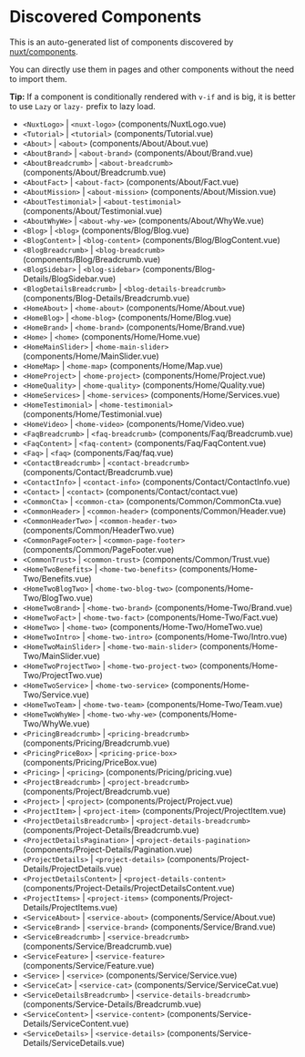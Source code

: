 # Discovered Components

This is an auto-generated list of components discovered by [nuxt/components](https://github.com/nuxt/components).

You can directly use them in pages and other components without the need to import them.

**Tip:** If a component is conditionally rendered with `v-if` and is big, it is better to use `Lazy` or `lazy-` prefix to lazy load.

- `<NuxtLogo>` | `<nuxt-logo>` (components/NuxtLogo.vue)
- `<Tutorial>` | `<tutorial>` (components/Tutorial.vue)
- `<About>` | `<about>` (components/About/About.vue)
- `<AboutBrand>` | `<about-brand>` (components/About/Brand.vue)
- `<AboutBreadcrumb>` | `<about-breadcrumb>` (components/About/Breadcrumb.vue)
- `<AboutFact>` | `<about-fact>` (components/About/Fact.vue)
- `<AboutMission>` | `<about-mission>` (components/About/Mission.vue)
- `<AboutTestimonial>` | `<about-testimonial>` (components/About/Testimonial.vue)
- `<AboutWhyWe>` | `<about-why-we>` (components/About/WhyWe.vue)
- `<Blog>` | `<blog>` (components/Blog/Blog.vue)
- `<BlogContent>` | `<blog-content>` (components/Blog/BlogContent.vue)
- `<BlogBreadcrumb>` | `<blog-breadcrumb>` (components/Blog/Breadcrumb.vue)
- `<BlogSidebar>` | `<blog-sidebar>` (components/Blog-Details/BlogSidebar.vue)
- `<BlogDetailsBreadcrumb>` | `<blog-details-breadcrumb>` (components/Blog-Details/Breadcrumb.vue)
- `<HomeAbout>` | `<home-about>` (components/Home/About.vue)
- `<HomeBlog>` | `<home-blog>` (components/Home/Blog.vue)
- `<HomeBrand>` | `<home-brand>` (components/Home/Brand.vue)
- `<Home>` | `<home>` (components/Home/Home.vue)
- `<HomeMainSlider>` | `<home-main-slider>` (components/Home/MainSlider.vue)
- `<HomeMap>` | `<home-map>` (components/Home/Map.vue)
- `<HomeProject>` | `<home-project>` (components/Home/Project.vue)
- `<HomeQuality>` | `<home-quality>` (components/Home/Quality.vue)
- `<HomeServices>` | `<home-services>` (components/Home/Services.vue)
- `<HomeTestimonial>` | `<home-testimonial>` (components/Home/Testimonial.vue)
- `<HomeVideo>` | `<home-video>` (components/Home/Video.vue)
- `<FaqBreadcrumb>` | `<faq-breadcrumb>` (components/Faq/Breadcrumb.vue)
- `<FaqContent>` | `<faq-content>` (components/Faq/FaqContent.vue)
- `<Faq>` | `<faq>` (components/Faq/faq.vue)
- `<ContactBreadcrumb>` | `<contact-breadcrumb>` (components/Contact/Breadcrumb.vue)
- `<ContactInfo>` | `<contact-info>` (components/Contact/ContactInfo.vue)
- `<Contact>` | `<contact>` (components/Contact/contact.vue)
- `<CommonCta>` | `<common-cta>` (components/Common/CommonCta.vue)
- `<CommonHeader>` | `<common-header>` (components/Common/Header.vue)
- `<CommonHeaderTwo>` | `<common-header-two>` (components/Common/HeaderTwo.vue)
- `<CommonPageFooter>` | `<common-page-footer>` (components/Common/PageFooter.vue)
- `<CommonTrust>` | `<common-trust>` (components/Common/Trust.vue)
- `<HomeTwoBenefits>` | `<home-two-benefits>` (components/Home-Two/Benefits.vue)
- `<HomeTwoBlogTwo>` | `<home-two-blog-two>` (components/Home-Two/BlogTwo.vue)
- `<HomeTwoBrand>` | `<home-two-brand>` (components/Home-Two/Brand.vue)
- `<HomeTwoFact>` | `<home-two-fact>` (components/Home-Two/Fact.vue)
- `<HomeTwo>` | `<home-two>` (components/Home-Two/HomeTwo.vue)
- `<HomeTwoIntro>` | `<home-two-intro>` (components/Home-Two/Intro.vue)
- `<HomeTwoMainSlider>` | `<home-two-main-slider>` (components/Home-Two/MainSlider.vue)
- `<HomeTwoProjectTwo>` | `<home-two-project-two>` (components/Home-Two/ProjectTwo.vue)
- `<HomeTwoService>` | `<home-two-service>` (components/Home-Two/Service.vue)
- `<HomeTwoTeam>` | `<home-two-team>` (components/Home-Two/Team.vue)
- `<HomeTwoWhyWe>` | `<home-two-why-we>` (components/Home-Two/WhyWe.vue)
- `<PricingBreadcrumb>` | `<pricing-breadcrumb>` (components/Pricing/Breadcrumb.vue)
- `<PricingPriceBox>` | `<pricing-price-box>` (components/Pricing/PriceBox.vue)
- `<Pricing>` | `<pricing>` (components/Pricing/pricing.vue)
- `<ProjectBreadcrumb>` | `<project-breadcrumb>` (components/Project/Breadcrumb.vue)
- `<Project>` | `<project>` (components/Project/Project.vue)
- `<ProjectItem>` | `<project-item>` (components/Project/ProjectItem.vue)
- `<ProjectDetailsBreadcrumb>` | `<project-details-breadcrumb>` (components/Project-Details/Breadcrumb.vue)
- `<ProjectDetailsPagination>` | `<project-details-pagination>` (components/Project-Details/Pagination.vue)
- `<ProjectDetails>` | `<project-details>` (components/Project-Details/ProjectDetails.vue)
- `<ProjectDetailsContent>` | `<project-details-content>` (components/Project-Details/ProjectDetailsContent.vue)
- `<ProjectItems>` | `<project-items>` (components/Project-Details/ProjectItems.vue)
- `<ServiceAbout>` | `<service-about>` (components/Service/About.vue)
- `<ServiceBrand>` | `<service-brand>` (components/Service/Brand.vue)
- `<ServiceBreadcrumb>` | `<service-breadcrumb>` (components/Service/Breadcrumb.vue)
- `<ServiceFeature>` | `<service-feature>` (components/Service/Feature.vue)
- `<Service>` | `<service>` (components/Service/Service.vue)
- `<ServiceCat>` | `<service-cat>` (components/Service/ServiceCat.vue)
- `<ServiceDetailsBreadcrumb>` | `<service-details-breadcrumb>` (components/Service-Details/Breadcrumb.vue)
- `<ServiceContent>` | `<service-content>` (components/Service-Details/ServiceContent.vue)
- `<ServiceDetails>` | `<service-details>` (components/Service-Details/ServiceDetails.vue)
